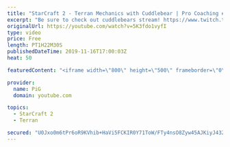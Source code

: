 ```yaml
---
title: "StarCraft 2 - Terran Mechanics with Cuddlebear | Pro Coaching #1"
excerpt: "Be sure to check out cuddlebears stream! https://www.twitch.tv/imcuddlebear   Like the content? Then consider to leave a thumbs up and subscribe! ;) If you wish to support me please consider supporting my patreon: https://www.patreon.com/PiGSC2 Videos don’t appear in your feed and you want to get notified"
originalUrl: https://youtube.com/watch?v=5K3fdo1vyfI
type: video
price: Free
length: PT1H22M30S
publishedDateTime: 2019-11-16T17:00:03Z
heat: 50

featuredContent: "<iframe width=\"800\" height=\"500\" frameborder=\"0\" src=\"https://www.youtube.com/embed/5K3fdo1vyfI\" allow=\"accelerometer; autoplay; encrypted-media; gyroscope; picture-in-picture\" allowfullscreen></iframe>"

provider:
  name: PiG
  domain: youtube.com

topics:
  - StarCraft 2
  - Terran

secured: "U0Jxo0m6tPr6oR9KVhib+HaVi5FCKIR0Y71ToW/FTy4nsO8Zyw45AJKiyJ432kgv0KrnBvsO7kZQnDfN3xdXB/g2yYdGOf1SnjH3qXqbaBQOwXlZboN/Su+ZvSCvbzr8HfcA05Zm09h51Cgyxbm0Q8EGeWxtSyAjyNt5hRFWV6mvRjrNg/JBtI9SSPAYgKHNW6FByVHBHgOiwpYCRXCm923wMqNVzXY52WUBqkwSt+fYZVNlE5a5fdizdZdersjROt6T6FtcPEbqxDqNUqG2t8sh04W7m4NzNqBBwIC0Kn9Ib1YEkYzXTtc26sbkfGY5M7kCAjRQlZUz+7RN6GTZ7mYbayOeZJ81RYyhraIkeS4uvlAvRhbInzetAQGni+Nyi1+cXMYf8kSCCH3gtW7Ds002vnn/dGnkubnmsL7e33w=;4lC4HYOglyEJv0viJ18X0A=="
---
```


